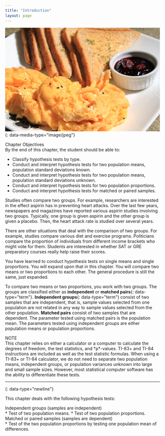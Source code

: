 ```yaml
---
title: "Introduction"
layout: page
---
```



<?cnx.eoc class="summary" title="Chapter Review"?>

<?cnx.eoc class="formula-review" title="Formula Review"?>

<?cnx.eoc class="practice" title="Practice"?>

<?cnx.eoc class="bring-together-practice" title="Bringing It Together : Practice"?>

<?cnx.eoc class="free-response" title="Homework"?>

<?cnx.eoc class="bring-together-homework" title="Bringing It Together : Homework"?>

<?cnx.eoc class="references" title="References"?>

 ![This is a photo of a plate with a large pile of eggs in the foreground and six slices of toast in the background. There is a small dish of red jam sitting near the toast on the plate.](../resources/CNX_Stats_C10_CO.jpg "If you want to test a claim that involves two groups (like breakfast and metabolism) you can use a slightly different technique when conducting a hypothesis test. (credit: Chloe Lim)"){: data-media-type="image/jpeg"}

<div data-type="note" class="chapter-objectives" data-label="" markdown="1">
<div data-type="title">
Chapter Objectives
</div>
By the end of this chapter, the student should be able to:

* Classify hypothesis tests by type.
* Conduct and interpret hypothesis tests for two population means, population standard deviations known.
* Conduct and interpret hypothesis tests for two population means, population standard deviations unknown.
* Conduct and interpret hypothesis tests for two population proportions.
* Conduct and interpret hypothesis tests for matched or paired samples.

</div>

Studies often compare two groups. For example, researchers are interested in the effect aspirin has in preventing heart attacks. Over the last few years, newspapers and magazines have reported various aspirin studies involving two groups. Typically, one group is given aspirin and the other group is given a placebo. Then, the heart attack rate is studied over several years.

There are other situations that deal with the comparison of two groups. For example, studies compare various diet and exercise programs. Politicians compare the proportion of individuals from different income brackets who might vote for them. Students are interested in whether SAT or GRE preparatory courses really help raise their scores.

You have learned to conduct hypothesis tests on single means and single proportions. You will expand upon that in this chapter. You will compare two means or two proportions to each other. The general procedure is still the same, just expanded.

To compare two means or two proportions, you work with two groups. The groups are classified either as **independent** or **matched pairs**{: data-type="term"}. **Independent groups**{: data-type="term"} consist of two samples that are independent, that is, sample values selected from one population are not related in any way to sample values selected from the other population. **Matched pairs** consist of two samples that are dependent. The parameter tested using matched pairs is the population mean. The parameters tested using independent groups are either population means or population proportions.

<div data-type="note" class="finger" data-label="" markdown="1">
<div data-type="title">
NOTE
</div>
This chapter relies on either a calculator or a computer to calculate the degrees of freedom, the test statistics, and *p*-values. TI-83+ and TI-84 instructions are included as well as the test statistic formulas. When using a TI-83+ or TI-84 calculator, we do not need to separate two population means, independent groups, or population variances unknown into large and small sample sizes. However, most statistical computer software has the ability to differentiate these tests.

</div>

* * *
{: data-type="newline"}

This chapter deals with the following hypothesis tests:

<div data-type="list" id="element-545" markdown="1">
<div data-type="title">
Independent groups (samples are independent)
</div>
* Test of two population means.
* Test of two population proportions.

</div>

<div data-type="list" id="element-786" markdown="1">
<div data-type="title">
Matched or paired samples (samples are dependent)
</div>
* Test of the two population proportions by testing one population mean of differences.

</div>

